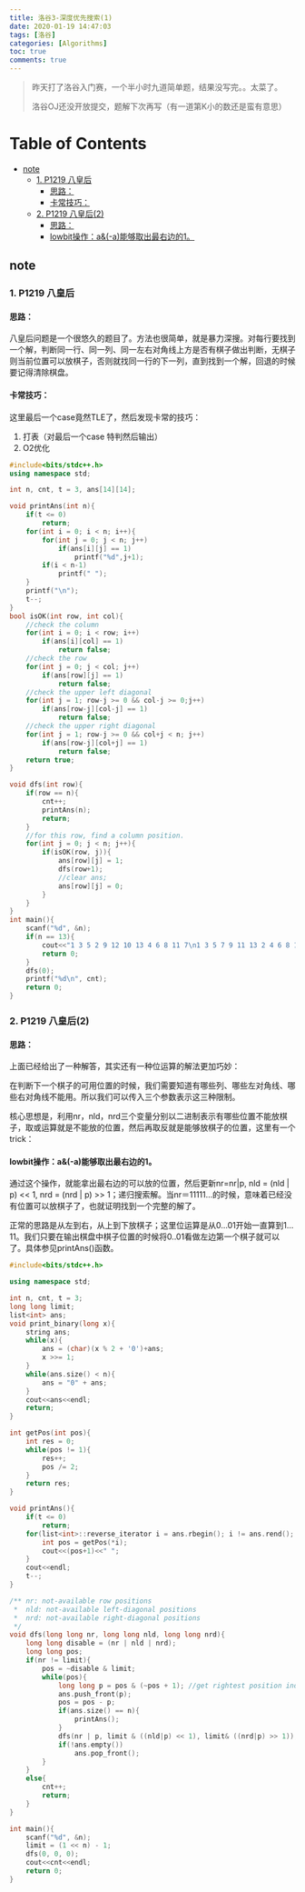 ```yaml
---
title: 洛谷3-深度优先搜索(1)
date: 2020-01-19 14:47:03
tags: [洛谷]
categories: [Algorithms]
toc: true
comments: true
---
```


> 昨天打了洛谷入门赛，一个半小时九道简单题，结果没写完。。太菜了。
>
> 洛谷OJ还没开放提交，题解下次再写（有一道第K小的数还是蛮有意思）

<!-- more -->

Table of Contents
=================

* [note](#note)
    * [1. P1219 八皇后](#1-p1219-八皇后)
    	* [思路：](#思路)
    	* [卡常技巧：](#卡常技巧)
    * [2. P1219 八皇后(2)](#2-p1219-八皇后2)
    	* [思路：](#思路-1)
    	* [lowbit操作：a&amp;(-a)能够取出最右边的1。](#lowbit操作a-a能够取出最右边的1)



## note

### 1. P1219 八皇后

#### 思路：

八皇后问题是一个很悠久的题目了。方法也很简单，就是暴力深搜。对每行要找到一个解，判断同一行、同一列、同一左右对角线上方是否有棋子做出判断，无棋子则当前位置可以放棋子，否则就找同一行的下一列，直到找到一个解，回退的时候要记得清除棋盘。

#### 卡常技巧：

这里最后一个case竟然TLE了，然后发现卡常的技巧：

1. 打表（对最后一个case 特判然后输出）
2. O2优化

```c++
#include<bits/stdc++.h>
using namespace std;

int n, cnt, t = 3, ans[14][14];

void printAns(int n){
    if(t <= 0)
        return;
    for(int i = 0; i < n; i++){
        for(int j = 0; j < n; j++)
            if(ans[i][j] == 1)
                printf("%d",j+1);
        if(i < n-1)
            printf(" ");
    }
    printf("\n");
    t--;
}
bool isOK(int row, int col){
    //check the column
    for(int i = 0; i < row; i++)
        if(ans[i][col] == 1)
            return false;
    //check the row
    for(int j = 0; j < col; j++)
        if(ans[row][j] == 1)
            return false;
    //check the upper left diagonal
    for(int j = 1; row-j >= 0 && col-j >= 0;j++)
        if(ans[row-j][col-j] == 1)
            return false;
    //check the upper right diagonal
    for(int j = 1; row-j >= 0 && col+j < n; j++)
        if(ans[row-j][col+j] == 1)
            return false;
    return true;
}

void dfs(int row){
    if(row == n){
        cnt++;
        printAns(n);
        return;
    }
    //for this row, find a column position.
    for(int j = 0; j < n; j++){
        if(isOK(row, j)){
            ans[row][j] = 1;
            dfs(row+1);
            //clear ans;
            ans[row][j] = 0;
        }
    }
}
int main(){
    scanf("%d", &n);
    if(n == 13){
        cout<<"1 3 5 2 9 12 10 13 4 6 8 11 7\n1 3 5 7 9 11 13 2 4 6 8 10 12\n1 3 5 7 12 10 13 6 4 2 8 11 9\n73712"<<endl;
        return 0;
    }
    dfs(0);
    printf("%d\n", cnt);
    return 0;
}
```

### 2. P1219 八皇后(2)

#### 思路：

上面已经给出了一种解答，其实还有一种位运算的解法更加巧妙：

在判断下一个棋子的可用位置的时候，我们需要知道有哪些列、哪些左对角线、哪些右对角线不能用。所以我们可以传入三个参数表示这三种限制。

核心思想是，利用nr，nld，nrd三个变量分别以二进制表示有哪些位置不能放棋子，取或运算就是不能放的位置，然后再取反就是能够放棋子的位置，这里有一个trick：

#### lowbit操作：a&(-a)能够取出最右边的1。

通过这个操作，就能拿出最右边的可以放的位置，然后更新nr=nr|p, nld = (nld | p) << 1, nrd = (nrd | p) >> 1；递归搜索解。当nr＝11111…的时候，意味着已经没有位置可以放棋子了，也就证明找到一个完整的解了。

正常的思路是从左到右，从上到下放棋子；这里位运算是从0…01开始一直算到1…11。我们只要在输出棋盘中棋子位置的时候将0..01看做左边第一个棋子就可以了。具体参见printAns()函数。

```c++
#include<bits/stdc++.h>

using namespace std;

int n, cnt, t = 3;
long long limit;
list<int> ans;
void print_binary(long x){
    string ans;
    while(x){
        ans = (char)(x % 2 + '0')+ans;
        x >>= 1;
    }
    while(ans.size() < n){
        ans = "0" + ans;
    }
    cout<<ans<<endl;
    return;
}

int getPos(int pos){
    int res = 0;
    while(pos != 1){
        res++;
        pos /= 2;
    }
    return res;
}

void printAns(){
    if(t <= 0)
        return;
    for(list<int>::reverse_iterator i = ans.rbegin(); i != ans.rend(); i++){
        int pos = getPos(*i);
        cout<<(pos+1)<<" ";
    }
    cout<<endl;
    t--;
}

/** nr: not-available row positions
 *  nld: not-available left-diagonal positions
 *  nrd: not-available right-diagonal positions
 */
void dfs(long long nr, long long nld, long long nrd){
    long long disable = (nr | nld | nrd);
    long long pos;
    if(nr != limit){
        pos = ~disable & limit;
        while(pos){
            long long p = pos & (~pos + 1); //get rightest position index
            ans.push_front(p);
            pos = pos - p;
            if(ans.size() == n){
                printAns();
            }
            dfs(nr | p, limit & ((nld|p) << 1), limit& ((nrd|p) >> 1));
            if(!ans.empty())
                ans.pop_front();
        }
    }
    else{
        cnt++;
        return;
    }
}

int main(){
    scanf("%d", &n);
    limit = (1 << n) - 1;
    dfs(0, 0, 0);
    cout<<cnt<<endl;
    return 0;
}
```

